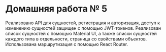 # Домашняя работа № 5
Реализовано API для сущностей, регистрация и авторизация, доступ к изменению сущностей защищен с помощью JWT-токенов. 
Реализован список сущностей с помощью Material UI, а также списки сущностей каждого типа в отдельности, страница со свойствами объектов. Использована маршрутизация с помощью React Router. 
